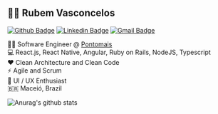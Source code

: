 ## :man_technologist: Rubem Vasconcelos
[![Github Badge](https://img.shields.io/badge/-Github-000?style=flat-square&logo=Github&logoColor=white&link=https://github.com/rubemfsv)](https://github.com/rubemfsv)
[![Linkedin Badge](https://img.shields.io/badge/-LinkedIn-blue?style=flat-square&logo=Linkedin&logoColor=white&link=https://www.linkedin.com/in/rubemfsv/)](https://www.linkedin.com/in/rubemfsv/)
[![Gmail Badge](https://img.shields.io/badge/-Gmail-c14438?style=flat-square&logo=Gmail&logoColor=white&link=mailto:rubemfsv15@gmail.com)](mailto:rubemfsv15@gmail.com)


👨‍💻 Software Engineer @ [Pontomais](https://www.pontomais.com.br/) <br>
💻 React.js, React Native, Angular, Ruby on Rails, NodeJS, Typescript <br>
:heart: Clean Architecture and Clean Code <br>
⚡ Agile and Scrum <br> 
📱 UI / UX Enthusiast <br>
🇧🇷 Maceió, Brazil <br>

![Anurag's github stats](https://github-readme-stats.vercel.app/api?username=rubemfsv&show_icons=true&theme=algolia&count_private=true)
